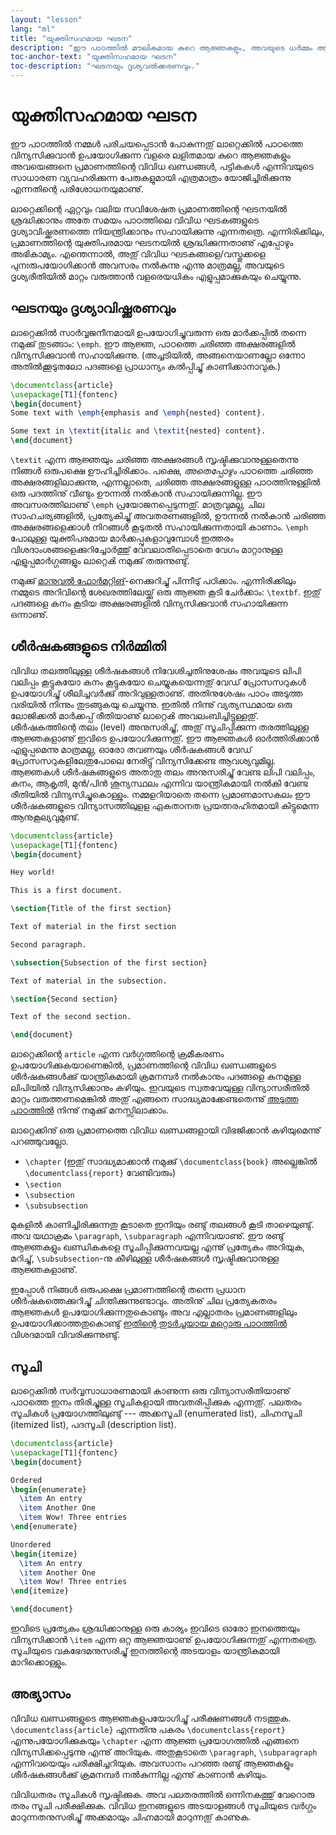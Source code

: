 ```yaml
---
layout: "lesson"
lang: "ml"
title: "യുക്തിസഹമായ ഘടന"
description: "ഈ പാഠത്തിൽ മൗലികമായ കുറെ ആജ്ഞകളും, അവയുടെ ധർമ്മം ആജ്ഞകളുടെ വാഗർത്ഥവുമായി എന്തുമാത്രം ബന്ധപ്പെട്ടിരിക്കുന്നു എന്ന കാര്യവും വിവിധ ഖണ്ഡങ്ങളുടെയും സൂചികളുടെയും പ്രയോഗത്തിലൂടെ വിശദമാക്കുന്നു."
toc-anchor-text: "യുക്തിസഹമായ ഘടന"
toc-description: "ഘടനയും ദൃശ്യവൽക്കരണവും."
---
```


# യുക്തിസഹമായ ഘടന 

<!---
<span class="summary">This lesson shows some basic formatting commands, and compares them with semantic formatting with sectioning commands and lists.</span>
--->
<span class="summary">
ഈ പാഠത്തിൽ നമ്മൾ പരിചയപ്പെടാൻ പോകുന്നതു് ലാറ്റെക്കിൽ പാഠത്തെ വിന്യസിക്കുവാൻ ഉപയോഗിക്കുന്ന വളരെ ലളിതമായ കുറെ ആജ്ഞകളും അവയെങ്ങനെ പ്രമാണത്തിന്റെ വിവിധ ഖണ്ഡങ്ങൾ, പട്ടികകള്‍ എന്നിവയുടെ സാധാരണ വ്യവഹരിക്കുന്ന പേരുകളുമായി എത്രമാത്രം യോജിച്ചിരിക്കുന്നു എന്നതിന്റെ പരിശോധനയുമാണു്.</span>


ലാറ്റെക്കിന്റെ ഏറ്റവും വലിയ സവിശേഷത പ്രമാണത്തിന്റെ ഘടനയിൽ ശ്രദ്ധിക്കാനും അതേ സമയം പാഠത്തിലെ വിവിധ ഘടകങ്ങളുടെ ദൃശ്യാവിഷ്ക്കരണത്തെ നിയന്ത്രിക്കാനും സഹായിക്കുന്നു എന്നതത്രെ. എന്നിരിക്കിലും, പ്രമാണത്തിന്റെ യുക്തിപരമായ ഘടനയിൽ ശ്രദ്ധിക്കുന്നതാണു് എപ്പോഴും അഭികാമ്യം. എന്തെന്നാൽ, അതു് വിവിധ ഘടകങ്ങളെ/വസ്തുക്കളെ പുനഃരുപയോഗിക്കാൻ അവസരം നൽകുന്നു എന്നു മാത്രമല്ല, അവയുടെ ദൃശ്യരീതിയിൽ മാറ്റം വരുത്താൻ വളരെയധികം എളുപ്പമാക്കുകയും ചെയ്യുന്നു.

## ഘടനയും ദൃശ്യാവിഷ്ക്കരണവും 

ലാറ്റെക്കിൽ സാർവ്വജനീനമായി ഉപയോഗിച്ചുവരുന്ന ഒരു മാർക്കപ്പിൽ തന്നെ നമുക്കു് തുടങ്ങാം: `\emph`.  ഈ ആജ്ഞ, പാഠത്തെ ചരിഞ്ഞ അക്ഷരങ്ങളിൽ വിന്യസിക്കുവാൻ സഹായിക്കുന്നു. (അച്ചടിയിൽ, അങ്ങനെയാണല്ലോ ഒന്നോ അതിൽക്കൂടുതലോ പദങ്ങളെ പ്രാധാന്യം കൽപ്പിച്ചു് കാണിക്കാനാവുക.)

```latex
\documentclass{article}
\usepackage[T1]{fontenc}
\begin{document}
Some text with \emph{emphasis and \emph{nested} content}.

Some text in \textit{italic and \textit{nested} content}.
\end{document}
```

<!---
You can probably guess that `\textit` is a command to make text italic, but it
_always_ makes things italic, so it doesn't work for nested material. See how
`\emph` _does_ know about nesting. There are also places where the emphasis
isn't the same as italic; for example, in presentations color is usually a better option. With logical markup, we don't have to worry about that detail in the body of the document.--->

`\textit` എന്ന ആജ്ഞയും ചരിഞ്ഞ അക്ഷരങ്ങൾ സൃഷ്ടിക്കുവാനുള്ളതെന്നു‍ നിങ്ങൾ ഒരുപക്ഷെ ഊഹിച്ചിരിക്കാം. പക്ഷെ, _അതെപ്പോഴും_ പാഠത്തെ ചരിഞ്ഞ അക്ഷരങ്ങളിലാക്കുന്നു, എന്നല്ലാതെ, ചരിഞ്ഞ അക്ഷരങ്ങളുള്ള പാഠത്തിനുള്ളിൽ ഒരു പദത്തിനു് വീണ്ടും ഊന്നൽ നൽകാൻ സഹായിക്കുന്നില്ല. ഈ അവസരത്തിലാണു് `\emph` പ്രയോജനപ്പെടുന്നതു്. മാത്രവുമല്ല, ചില സാഹചര്യങ്ങളിൽ, പ്രത്യേകിച്ചു് അവതരണങ്ങളിൽ, ഊന്നൽ നൽകാൻ ചരിഞ്ഞ അക്ഷരങ്ങളെക്കാൾ നിറങ്ങൾ കൂടുതൽ സഹായിക്കുന്നതായി കാണാം. `\emph` പോലുള്ള യുക്തിപരമായ മാർക്കപ്പുകളാവുമ്പോൾ ഇത്തരം വിശദാംശങ്ങളെക്കുറിച്ചോർത്തു് വേവലാതിപ്പെടാതെ വേഗം മാറ്റാനുള്ള എളുപ്പമാർഗ്ഗങ്ങളും ലാറ്റെൿ നമുക്കു് തരുന്നുണ്ടു്.


നമുക്കു് [മാനുവൽ ഫോർമറ്റിങ്](lesson-11)-നെക്കുറിച്ചു് പിന്നീടു് പഠിക്കാം. എന്നിരിക്കിലും നമ്മുടെ അറിവിന്റെ ശേഖരത്തിലേയ്ക്കു് ഒരു ആജ്ഞ കൂടി ചേർക്കാം: `\textbf`. ഇതു് പദങ്ങളെ കനം കൂടിയ അക്ഷരങ്ങളിൽ വിന്യസിക്കുവാൻ സഹായിക്കുന്ന ഒന്നാണു്.

## ശീർഷകങ്ങളുടെ നിർമ്മിതി

വിവിധ തലത്തിലുള്ള ശീർഷകങ്ങൾ നിവേശിച്ചതിനുശേഷം അവയുടെ ലിപി വലിപ്പം കൂട്ടുകയോ കനം കൂട്ടുകയോ ചെയ്യുകയെന്നതു് വേഡ് പ്രോസസറുകൾ ഉപയോഗിച്ചു് ശീലിച്ചവർക്കു് അറിവുള്ളതാണു്. അതിനുശേഷം പാഠം അടുത്ത വരിയിൽ നിന്നും തുടങ്ങുകയു ചെയ്യുന്നു. ഇതിൽ നിന്നു് വ്യത്യസ്ഥമായ ഒരു ലോജിക്കൽ മാർക്കപ്പ് രീതിയാണു് ലാറ്റെൿ അവലംബിച്ചിട്ടുള്ളതു്. ശീർഷകത്തിന്റെ തലം (level) അനുസരിച്ചു്, അതു് സൂചിപ്പിക്കുന്ന തരത്തിലുള്ള ആജ്ഞകളാണു് ഇവിടെ ഉപയോഗിക്കുന്നതു്. ഈ ആജ്ഞകൾ ഓർത്തിരിക്കാൻ എളുപ്പമെന്നു മാത്രമല്ല, ഓരോ തവണയും ശീർഷകങ്ങൾ വേഡ് പ്രോസസറുകളിലേതുപോലെ നേരിട്ടു് വിന്യസിക്കേണ്ട ആവശ്യവുമില്ല. ആജ്ഞകൾ ശീർഷകങ്ങളുടെ അതാതു തലം അനുസരിച്ചു് വേണ്ട ലിപി വലിപ്പം, കനം, ആകൃതി, മുൻ/പിൻ ശൂന്യസ്ഥലം എന്നിവ യാന്ത്രികമായി നൽകി വേണ്ട രീതിയിൽ വിന്യസിച്ചുകൊള്ളും. നമ്മളറിയാതെ തന്നെ പ്രമാണമാസകലം ഈ ശീർഷകങ്ങളുടെ വിന്യാസത്തിലുളള ഏകതാനത പ്രയത്നരഹിതമായി കിട്ടുമെന്ന ആനുകൂല്യവുമുണ്ട്.

```latex
\documentclass{article}
\usepackage[T1]{fontenc}
\begin{document}

Hey world!

This is a first document.

\section{Title of the first section}

Text of material in the first section

Second paragraph.

\subsection{Subsection of the first section}

Text of material in the subsection.

\section{Second section}

Text of the second section.

\end{document}
```

ലാറ്റെക്കിന്റെ `article` എന്ന വർഗ്ഗത്തിന്റെ ക്രമീകരണം ഉപയോഗിക്കുകയാണെങ്കിൽ, പ്രമാണത്തിന്റെ വിവിധ ഖണ്ഡങ്ങളുടെ ശീർഷകങ്ങൾക്കു് യാന്ത്രികമായി ക്രമനമ്പർ നൽകാനും പദങ്ങളെ കനമുള്ള ലിപിയിൽ വിന്യസിക്കാനും കഴിയും. ഇവയുടെ സ്വതവേയുള്ള വിന്യാസരീതിൽ മാറ്റം വരുത്തണമെങ്കിൽ അതു് എങ്ങനെ സാദ്ധ്യമാക്കേണ്ടതെന്നു് [അടുത്ത പാഠത്തിൽ](lesson-05) നിന്നു് നമുക്കു് മനസ്സിലാക്കാം.


ലാറ്റെക്കിനു് ഒരു പ്രമാണത്തെ വിവിധ ഖണ്ഡങ്ങളായി വിഭജിക്കാൻ കഴിയുമെന്നു് പറഞ്ഞുവല്ലോ.

- `\chapter` (ഇതു് സാദ്ധ്യമാക്കാൻ നമുക്കു് `\documentclass{book}` അല്ലെങ്കിൽ
  `\documentclass{report}` വേണ്ടിവരും)
- `\section`
- `\subsection`
- `\subsubsection`


മുകളിൽ കാണിച്ചിരിക്കുന്നതു കൂടാതെ ഇനിയും രണ്ടു് തലങ്ങൾ കൂടി താഴെയുണ്ടു്. അവ യഥാക്രമം `\paragraph`, `\subparagraph` എന്നിവയാണു്. ഈ രണ്ടു് ആജ്ഞകളും ഖണ്ഡികകളെ സൂചിപ്പിക്കുന്നവയല്ല എന്നു് പ്രത്യേകം അറിയുക, മറിച്ചു്, `\subsubsection`-നു കീഴിലുള്ള ശീർഷകങ്ങൾ സൃഷ്ടിക്കുവാനുള്ള ആജ്ഞകളാണു്.


ഇപ്പോൾ നിങ്ങൾ ഒരുപക്ഷെ പ്രമാണത്തിന്റെ തന്നെ പ്രധാന ശീർഷകത്തെക്കുറിച്ചു് ചിന്തിക്കുന്നുണ്ടാവും. അതിനു് ചില പ്രത്യേകതരം ആജ്ഞകൾ ഉപയോഗിക്കുന്നതുകൊണ്ടും അവ എല്ലാതരം പ്രമാണങ്ങളിലും ഉപയോഗിക്കാത്തതുകൊണ്ടു് [ഇതിന്റെ തുടർച്ചയായ മറ്റൊരു പാഠത്തിൽ](more-04) വിശദമായി വിവരിക്കുന്നുണ്ടു്.


## സൂചി

ലാറ്റെക്കിൽ സർവ്വസാധാരണമായി കാണുന്ന ഒരു വിന്യാസരീതിയാണു് പാഠത്തെ ഇനം തിരിച്ചുള്ള സൂചികളായി അവതരിപ്പിക്കുക എന്നതു്. പലതരം സൂചികൾ പ്രയോഗത്തിലുണ്ടു് --- അക്കസൂചി (enumerated list), ചിഹ്നസൂചി (itemized list), പദസൂചി (description list).

```latex
\documentclass{article}
\usepackage[T1]{fontenc}
\begin{document}

Ordered
\begin{enumerate}
  \item An entry
  \item Another One
  \item Wow! Three entries
\end{enumerate}

Unordered
\begin{itemize}
  \item An entry
  \item Another One
  \item Wow! Three entries
\end{itemize}

\end{document}
```

ഇവിടെ പ്രത്യേകം ശ്രദ്ധിക്കാനുള്ള ഒരു കാര്യം ഇവിടെ ഓരോ ഇനത്തെയും വിന്യസിക്കാൻ `\item` എന്ന ഒറ്റ ആജ്ഞയാണു് ഉപയോഗിക്കുന്നതു് എന്നതത്രെ. സൂചിയുടെ വകഭേദമനുസരിച്ചു് ഇനത്തിന്റെ അടയാളം യാന്ത്രികമായി മാറിക്കൊള്ളും. 


## അഭ്യാസം

വിവിധ ഖണ്ഡങ്ങളുടെ ആജ്ഞകളുപയോഗിച്ചു് പരീക്ഷണങ്ങൾ നടത്തുക. `\documentclass{article}` എന്നതിനു പകരം `\documentclass{report}` എന്നുപയോഗിക്കുകയും `\chapter` എന്ന ആജ്ഞ പ്രയോഗത്തിൽ എങ്ങനെ വിന്യസിക്കപ്പെടുന്നു എന്നു് അറിയുക. അതുകൂടാതെ `\paragraph`, `\subparagraph` എന്നിവയെയും പരീക്ഷിച്ചറിയുക. അവസാനം പറഞ്ഞ രണ്ടു് ആജ്ഞകളും ശീർഷകങ്ങൾക്കു് ക്രമനമ്പർ നൽകുന്നില്ല എന്നു് കാണാൻ കഴിയും. 


വിവിധതരം സൂചികൾ സൃഷ്ടിക്കുക. അവ പലതരത്തിൽ ഒന്നിനകത്തു് വേറൊരു തരം സൂചി പരീക്ഷിക്കുക. വിവിധ ഇനങ്ങളുടെ അടയാളങ്ങൾ സൂചിയുടെ വർഗ്ഗം മാറുന്നതനുസരിച്ചു് അക്കമായും ചിഹ്നമായി മാറുന്നതു് കാണുക. 


